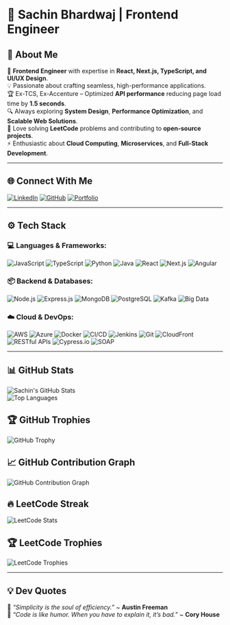 # 🚀 Sachin Bhardwaj | Frontend Engineer

## 🌟 About Me

🚀 **Frontend Engineer** with expertise in **React, Next.js, TypeScript, and UI/UX Design**.  
💡 Passionate about crafting seamless, high-performance applications.  
🏆 Ex-TCS, Ex-Accenture – Optimized **API performance** reducing page load time by **1.5 seconds**.  
🔍 Always exploring **System Design**, **Performance Optimization**, and **Scalable Web Solutions**.  
🎯 Love solving **LeetCode** problems and contributing to **open-source projects**.  
⚡ Enthusiastic about **Cloud Computing**, **Microservices**, and **Full-Stack Development**.  

---

## 🌐 Connect With Me

[![LinkedIn](https://img.shields.io/badge/LinkedIn-0A66C2?style=for-the-badge&logo=linkedin&logoColor=blue)](https://www.linkedin.com/in/sachinbhardwajus/)  [![GitHub](https://img.shields.io/badge/GitHub-181717?style=for-the-badge&logo=github&logoColor=black)](https://github.com/SachinBhardwaj1)  [![Portfolio](https://img.shields.io/badge/Portfolio-000?style=for-the-badge&logo=vercel&logoColor=white)](https://sachinbhardwaj.netlify.app/)  

---

## ⚙️ Tech Stack

### 💻 **Languages & Frameworks:**
![JavaScript](https://img.shields.io/badge/JavaScript-F7DF1E?style=for-the-badge&logo=javascript&logoColor=black) ![TypeScript](https://img.shields.io/badge/TypeScript-3178C6?style=for-the-badge&logo=typescript&logoColor=white) ![Python](https://img.shields.io/badge/Python-3776AB?style=for-the-badge&logo=python&logoColor=white) ![Java](https://img.shields.io/badge/Java-007396?style=for-the-badge&logo=java&logoColor=white) ![React](https://img.shields.io/badge/React-61DAFB?style=for-the-badge&logo=react&logoColor=black) ![Next.js](https://img.shields.io/badge/Next.js-000000?style=for-the-badge&logo=next.js&logoColor=white) ![Angular](https://img.shields.io/badge/Angular-DD0031?style=for-the-badge&logo=angular&logoColor=white)

### 📦 **Backend & Databases:**
![Node.js](https://img.shields.io/badge/Node.js-339933?style=for-the-badge&logo=node.js&logoColor=white) ![Express.js](https://img.shields.io/badge/Express.js-000000?style=for-the-badge&logo=express&logoColor=white) ![MongoDB](https://img.shields.io/badge/MongoDB-47A248?style=for-the-badge&logo=mongodb&logoColor=white) ![PostgreSQL](https://img.shields.io/badge/PostgreSQL-316192?style=for-the-badge&logo=postgresql&logoColor=white) ![Kafka](https://img.shields.io/badge/Apache_Kafka-231F20?style=for-the-badge&logo=apachekafka&logoColor=white) ![Big Data](https://img.shields.io/badge/BigData-FF6F00?style=for-the-badge&logo=apachehadoop&logoColor=white)

### ☁️ **Cloud & DevOps:**
![AWS](https://img.shields.io/badge/AWS-232F3E?style=for-the-badge&logo=amazon-aws&logoColor=white) ![Azure](https://img.shields.io/badge/Azure-0078D4?style=for-the-badge&logo=microsoft-azure&logoColor=white) ![Docker](https://img.shields.io/badge/Docker-2496ED?style=for-the-badge&logo=docker&logoColor=white) ![CI/CD](https://img.shields.io/badge/CI/CD-FF4500?style=for-the-badge&logo=git&logoColor=white) ![Jenkins](https://img.shields.io/badge/Jenkins-D24939?style=for-the-badge&logo=jenkins&logoColor=white) ![Git](https://img.shields.io/badge/Git-F05032?style=for-the-badge&logo=git&logoColor=white) ![CloudFront](https://img.shields.io/badge/CloudFront-232F3E?style=for-the-badge&logo=amazonaws&logoColor=white) ![RESTful APIs](https://img.shields.io/badge/REST-02569B?style=for-the-badge&logo=apachespark&logoColor=white) ![Cypress.io](https://img.shields.io/badge/Cypress.io-17202C?style=for-the-badge&logo=cypress&logoColor=white) ![SOAP](https://img.shields.io/badge/SOAP-FF5722?style=for-the-badge&logo=postman&logoColor=white)

---

## 📊 GitHub Stats

![Sachin's GitHub Stats](https://github-readme-stats.vercel.app/api?username=SachinBhardwaj1&show_icons=true&theme=radical)  
![Top Languages](https://github-readme-stats.vercel.app/api/top-langs/?username=SachinBhardwaj1&layout=compact&theme=radical)  

## 🏆 GitHub Trophies

![GitHub Trophy](https://github-profile-trophy.vercel.app/?username=SachinBhardwaj1&theme=radical&margin-w=15)

## 📈 GitHub Contribution Graph
![GitHub Contribution Graph](https://raw.githubusercontent.com/SachinBhardwaj1/output/github-contribution-grid-snake.svg)

## 🔥 LeetCode Streak
![LeetCode Stats](https://leetcard.jacoblin.cool/sachinbhardwaj?theme=dark&font=ABeeZee&ext=heatmap)

## 🏆 LeetCode Trophies

![LeetCode Trophies](https://leetcard.jacoblin.cool/sachinbhardwaj?theme=dark&font=ABeeZee&ext=activity)

---

## 💡 Dev Quotes
📜 *“Simplicity is the soul of efficiency.”* ~ **Austin Freeman**  
🎯 *“Code is like humor. When you have to explain it, it’s bad.”* ~ **Cory House**
